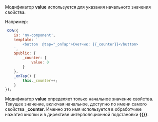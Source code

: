 Модификатор **value** используется для указания начального значения свойства.

Например:

```javascript _run_edit_console_[my-component.js]
 ODA({
    is: 'my-component',
    template: `
        <button  @tap="_onTap">Счетчик: {{_counter}}</button>
    `,
    $public: {
        _counter: {
            value: 0
        }
    },
    _onTap() {
        this._counter++;
    }
});
```

Модификатор **value** определяет только начальное значение свойства. Текущее значение, включая начальное, доступно по имени самого свойства **_counter**. Именно это имя используется в обработчике нажатия кнопки и в директиве интерполяционной подстановки **{{}}**.
